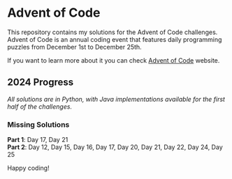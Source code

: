 # Advent of Code

This repository contains my solutions for the Advent of Code challenges. Advent of Code is an annual coding event that features daily programming puzzles from December 1st to December 25th.

If you want to learn more about it you can check [Advent of Code](https://adventofcode.com) website.

## 2024 Progress
*All solutions are in Python, with Java implementations available for the first half of the challenges.*
### Missing Solutions

**Part 1**: Day 17, Day 21  
**Part 2**: Day 12, Day 15,  Day 16, Day 17, Day 20, Day 21, Day 22, Day 24, Day 25

Happy coding!
